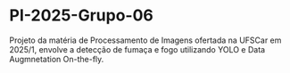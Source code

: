 # PI-2025-Grupo-06

Projeto da matéria de Processamento de Imagens ofertada na UFSCar em 2025/1, envolve a detecção de fumaça e fogo utilizando YOLO e Data Augmnetation On-the-fly.
